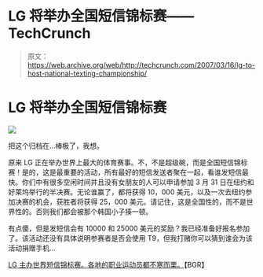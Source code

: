 # LG 将举办全国短信锦标赛——TechCrunch

> 原文：<https://web.archive.org/web/http://techcrunch.com/2007/03/16/lg-to-host-national-texting-championship/>

# LG 将举办全国短信锦标赛

![](img/a0d0223884e08f82f7c0930e84d5664a.png)

把这个归档在…棒极了，我想。

原来 LG 正在举办世界上最大的体育赛事。不，不是超级碗，而是全国短信锦标赛！是的，这是最重要的活动，所有最好的短信发送者聚在一起，看谁发短信最快。你们中有很多空闲时间并且没有女朋友的人可以申请参加 3 月 31 日在纽约和好莱坞举行的半决赛。无论谁赢了，都将获得 10，000 美元，以及一次去纽约参加决赛的机会，获胜者将获得 25，000 美元。请记住，这是全国性的，而不是世界性的。否则我们都会被那个韩国小子揍一顿。

有点傻，但是发短信会有 10000 和 25000 美元的奖励？我已经准备好报名参加了。该活动还没有具体说明参赛者是否会使用 T9，但我打赌你可以猜到谁会为该活动捐赠手机…

[LG 主办世界短信锦标赛。各地的职业运动员都不寒而栗。](https://web.archive.org/web/20210416204447/http://www.boygeniusreport.com/2007/03/15/lg-hosts-world-texting-championships-professional-athletes-everywhere-shudder/)【BGR】